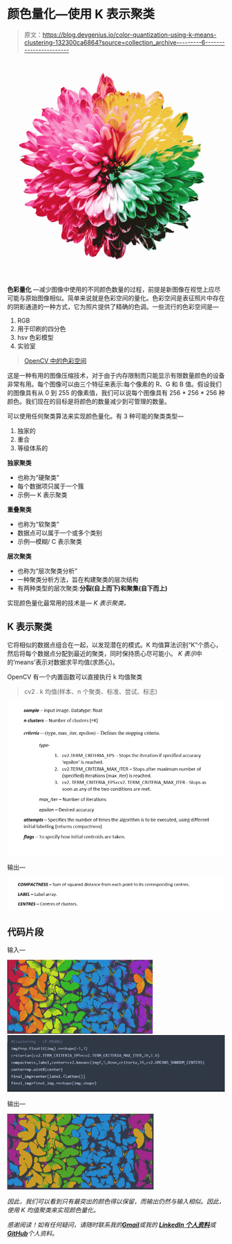 # 颜色量化—使用 K 表示聚类

> 原文：<https://blog.devgenius.io/color-quantization-using-k-means-clustering-132300ca6864?source=collection_archive---------6----------------------->

![](img/c8a66bff49640e39ac31799ea53bccf4.png)

**色彩量化** —减少图像中使用的不同颜色数量的过程，前提是新图像在视觉上应尽可能与原始图像相似。简单来说就是色彩空间的量化。色彩空间是表征照片中存在的阴影通道的一种方式，它为照片提供了精确的色调。一些流行的色彩空间是—

1.  RGB
2.  用于印刷的四分色
3.  hsv 色彩模型
4.  实验室

> [OpenCV 中的色彩空间](/color-spaces-in-opencv-f0cd3e1d3fab)

这是一种有用的图像压缩技术，对于由于内存限制而只能显示有限数量颜色的设备非常有用。每个图像可以由三个特征来表示:每个像素的 R、G 和 B 值。假设我们的图像具有从 0 到 255 的像素值，我们可以说每个图像具有 256 * 256 * 256 种颜色。我们现在的目标是将颜色的数量减少到可管理的数量。

可以使用任何聚类算法来实现颜色量化。有 3 种可能的聚类类型—

1.  独家的
2.  重合
3.  等级体系的

**独家聚类**

*   也称为“硬聚类”
*   每个数据项只属于一个簇
*   示例— K 表示聚类

**重叠聚类**

*   也称为“软聚类”
*   数据点可以属于一个或多个类别
*   示例—模糊/ C 表示聚类

**层次聚类**

*   也称为“层次聚类分析”
*   一种聚类分析方法，旨在构建聚类的层次结构
*   有两种类型的层次聚类:**分裂(自上而下)和聚集(自下而上)**

实现颜色量化最常用的技术是— *K 表示聚类。*

## **K 表示聚类**

它将相似的数据点组合在一起，以发现潜在的模式。K 均值算法识别“K”个质心，然后将每个数据点分配到最近的聚类，同时保持质心尽可能小。 *K 表示*中的‘means’表示对数据求平均值(求质心)。

OpenCV 有一个内置函数可以直接执行 k 均值聚类

> cv2 . k 均值(样本、n 个聚类、标准、尝试、标志)

![](img/8b6238c60ec469d46a2b2e80e3e972eb.png)

输出—

![](img/171ff606ca5ff2c768115962fd218a47.png)

## 代码片段

输入—

![](img/ee2ccbd3ad281304d3cb2ed497028ea6.png)![](img/097014c2356ad6ecd398ed81f0e2b48a.png)

输出—

![](img/67bdb2aed57390c6bf62fb4c879edc48.png)

*因此，我们可以看到只有最突出的颜色得以保留，而输出仍然与输入相似。因此，使用 K 均值聚类来实现颜色量化。*

*感谢阅读！如有任何疑问，请随时联系我的*[***Gmail***](http://aditi2507rastogi@gmail.com/)**或我的* [***LinkedIn 个人资料***](https://www.linkedin.com/in/aditi-rastogi-961789191/)**或*[***GitHub***](https://github.com/AditiRastogi250701)*个人资料。***